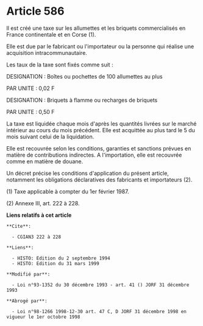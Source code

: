 # Article 586

Il est créé une taxe sur les allumettes et les briquets commercialisés en France continentale et en Corse (1).

Elle est due par le fabricant ou l'importateur ou la personne qui réalise une acquisition intracommunautaire.

Les taux de la taxe sont fixés comme suit :

DESIGNATION : Boîtes ou pochettes de 100 allumettes au plus

PAR UNITE : 0,02 F

DESIGNATION : Briquets à flamme ou recharges de briquets

PAR UNITE : 0,50 F

La taxe est liquidée chaque mois d'après les quantités livrées sur le marché intérieur au cours du mois précédent. Elle est
acquittée au plus tard le 5 du mois suivant celui de la liquidation.

Elle est recouvrée selon les conditions, garanties et sanctions prévues en matière de contributions indirectes. A
l'importation, elle est recouvrée comme en matière de douane.

Un décret précise les conditions d'application du présent article, notamment les obligations déclaratives des fabricants et
importateurs (2).

(1) Taxe applicable à compter du 1er février 1987.

(2) Annexe III, art. 222 à 228.

**Liens relatifs à cet article**

	**Cite**:

	  - CGIAN3 222 à 228

	**Liens**:

	  - HISTO: Edition du 2 septembre 1994
	  - HISTO: Edition du 31 mars 1999

	**Modifié par**:

	  - Loi n°93-1352 du 30 décembre 1993 - art. 41 () JORF 31 décembre 1993

	**Abrogé par**:

	  - Loi n°98-1266 1998-12-30 art. 47 C, D JORF 31 décembre 1998 en vigueur le 1er octobre 1998
